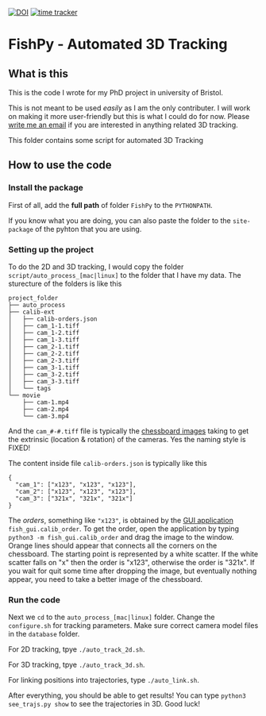[![DOI](https://zenodo.org/badge/179326383.svg)](https://zenodo.org/badge/latestdoi/179326383) [![time tracker](https://wakatime.com/badge/github/yangyushi/FishPy.svg)](https://wakatime.com/badge/github/yangyushi/FishPy)

# FishPy - Automated 3D Tracking

## What is this

This is the code I wrote for my PhD project in university of Bristol.

This is not meant to be used *easily* as I am the only contributer. I will work on making it more user-friendly but this is what I could do for now. Please [write me an email](mailto:yy17363@bristol.ac.uk?subject=Chatting%20about%20FishPy%20) if you are interested in anything related 3D tracking.

This folder contains some script for automated 3D Tracking

## How to use the code

### Install the package

First of all, add the **full path** of folder `FishPy` to the `PYTHONPATH`.

If you know what you are doing, you can also paste the folder to the `site-package` of the pyhton that you are using.

### Setting up the project

To do the 2D and 3D tracking, I would copy the folder `script/auto_process_[mac|linux]` to the folder that I have my data. The sturecture of the folders is like this

```
project_folder
├── auto_process
├── calib-ext
│   ├── calib-orders.json
│   ├── cam_1-1.tiff
│   ├── cam_1-2.tiff
│   ├── cam_1-3.tiff
│   ├── cam_2-1.tiff
│   ├── cam_2-2.tiff
│   ├── cam_2-3.tiff
│   ├── cam_3-1.tiff
│   ├── cam_3-2.tiff
│   ├── cam_3-3.tiff
│   └── tags
└── movie
    ├── cam-1.mp4
    ├── cam-2.mp4
    └── cam-3.mp4
```

And the `cam_#-#.tiff` file is typically the [chessboard images](../../fish_3d/readme.md) taking to get the extrinsic (location & rotation) of the cameras. Yes the naming style is FIXED!

The content inside file `calib-orders.json` is typically like this

```
{
  "cam_1": ["x123", "x123", "x123"],
  "cam_2": ["x123", "x123", "x123"],
  "cam_3": ["321x", "321x", "321x"]
}
```

The *orders*, something like `"x123"`, is obtained by the [GUI application](../../fish_gui/readme.md) `fish_gui.calib_order`. To get the order, open the application by typing `python3 -m fish_gui.calib_order` and drag the image to the window. Orange lines should appear that connects all the corners on the chessboard. The starting point is represented by a white scatter. If the white scatter falls on "x" then the order is "x123", otherwise the order is "321x". If you wait for quit some time after dropping the image, but eventually nothing appear, you need to take a better image of the chessboard.

### Run the code

Next we `cd` to the `auto_process_[mac|linux]` folder. Change the `configure.sh` for tracking parameters. Make sure correct camera model files in the `database` folder.

For 2D tracking, tpye `./auto_track_2d.sh`.

For 3D tracking, tpye `./auto_track_3d.sh`.

For linking positions into trajectories, type `./auto_link.sh`.

After everything, you should be able to get results! You can type `python3 see_trajs.py show` to see the trajectories in 3D. Good luck!
